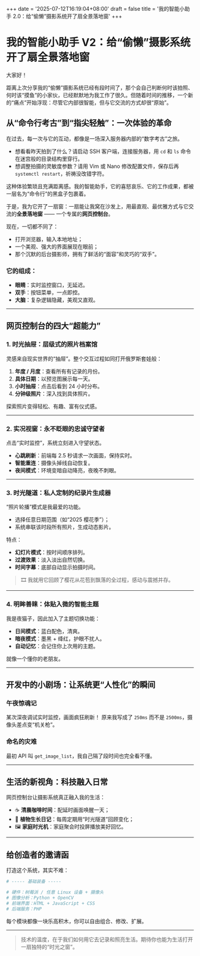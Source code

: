 +++
date = '2025-07-12T16:19:04+08:00'
draft = false
title = '我的智能小助手 2.0：给“偷懒”摄影系统开了扇全景落地窗'
+++
# 我的智能小助手 V2：给“偷懒”摄影系统开了扇全景落地窗

大家好！

距离上次分享我的“偷懒”摄影系统已经有段时间了，那个会自己判断何时该拍照、何时该“摸鱼”的小家伙，已经默默地为我工作了很久。但随着时间的推移，一个新的“痛点”开始浮现：尽管它内部很智能，但与它交流的方式却很“原始”。

## 从“命令行考古”到“指尖轻触”：一次体验的革命

在过去，每一次与它的互动，都像是一场深入服务器内部的“数字考古”之旅。

- 想看看昨天拍到了什么？请启动 SSH 客户端，连接服务器，用 `cd` 和 `ls` 命令在迷宫般的目录结构里穿行。
- 想调整拍摄的灵敏度参数？请用 Vim 或 Nano 修改配置文件，保存后再 `systemctl restart`，祈祷没改错字符。

这种体验繁琐且充满距离感。我的智能助手，它的喜怒哀乐、它的工作成果，都被一层名为“命令行”的黑盒子包裹着。

于是，我为它开了一扇窗：一扇能让我窝在沙发上，用最直观、最优雅方式与它交流的**全景落地窗** —— 一个专属的**网页控制台**。

现在，一切都不同了：

- 打开浏览器，输入本地地址；
- 一个美观、强大的界面展现在眼前；
- 那个沉默的后台摄影师，拥有了鲜活的“面容”和灵巧的“双手”。

### 它的组成：

- **眼睛**：实时监控窗口，无延迟。
- **双手**：按钮菜单，一点即控。
- **大脑**：复杂逻辑隐藏，美观又直观。

---

## 网页控制台的四大“超能力”

### 1. 时光抽屉：层级式的照片档案馆

灵感来自现实世界的“抽屉”。整个交互过程如同打开俄罗斯套娃般：

1. **年度 / 月度**：查看所有有记录的月份。
2. **具体日期**：以预览图展示每一天。
3. **小时抽屉**：点击后看到 24 小时分布。
4. **分钟级照片**：深入找到具体照片。

探索照片变得轻松、有趣、富有仪式感。

---

### 2. 实况视窗：永不眨眼的忠诚守望者

点击“实时监控”，系统立刻进入守望状态。

- **心跳刷新**：前端每 2.5 秒请求一次画面，保持实时。
- **智能重连**：摄像头掉线自动恢复。
- **夜间模式**：环境变暗自动降亮，夜晚不刺眼。

---

### 3. 时光隧道：私人定制的纪录片生成器

“照片轮播”模式是我最爱的功能。

- 选择任意日期范围（如“2025 樱花季”）；
- 系统串联该时段所有照片，生成动态影片。

特点：

- **幻灯片模式**：按时间顺序排列。
- **过渡效果**：淡入淡出自然切换。
- **时间字幕**：底部自动显示拍摄时间。

> 🎞️ 我就用它回顾了樱花从花苞到飘落的全过程，感动与震撼并存。

---

### 4. 明眸善睐：体贴入微的智能主题

我是夜猫子，因此加入了主题切换功能：

- **日间模式**：蓝白配色，清爽。
- **暗夜模式**：墨黑 + 绛红，护眼不扰人。
- **自动记忆**：会记住你上次用的主题。

就像一个懂你的老朋友。

---

## 开发中的小剧场：让系统更“人性化”的瞬间

### 午夜惊魂记

某次深夜调试实时监控，画面疯狂刷新！
原来我写成了 `250ms` 而不是 `2500ms`，摄像头差点变“机关枪”。

### 命名的灾难

最初 API 叫 `get_image_list`，我自己隔了段时间也完全看不懂。

---

## 生活的新视角：科技融入日常

网页控制台让摄影系统真正融入我的生活：

- ☕ **清晨咖啡时间**：配延时画面唤醒一天；
- 🌱 **植物生长日记**：每周定期用“时光隧道”回顾变化；
- 🖼️ **家庭时光机**：家庭聚会时投屏播放美好回忆。

---

## 给创造者的邀请函

打造这个系统，其实不难：

```bash
# ----- 基础装备 -----

# 硬件：树莓派 / 任意 Linux 设备 + 摄像头
# 图像分析：Python + OpenCV
# 前端界面：HTML + JavaScript + CSS
# 后端服务：PHP
```

每个模块都像一块乐高积木，你可以自由组合、修改、扩展。

---

> 技术的温度，在于我们如何用它去记录和照亮生活。期待你也能为生活打开一扇独特的“时光之窗”。